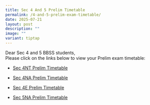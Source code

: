 ```yaml
---
title: Sec 4 And 5 Prelim Timetable
permalink: /4-and-5-prelim-exam-timetable/
date: 2025-07-21
layout: post
description: ""
image: ""
variant: tiptap
---
```

<p>Dear Sec 4 and 5 BBSS students,
<br>Please click on the links below to view your Prelim exam timetable:</p>
<ul data-tight="true" class="tight">
<li>
<p><a href="/files/Announcements/Exam/2025_Prelim_Exam_Timetable___S4NT.pdf" rel="noopener nofollow" target="_blank">Sec 4NT Prelim Timetable</a>
</p>
</li>
<li>
<p><a href="/files/Announcements/Exam/2025_Prelim_Exam_Timetable___S4NA.pdf" rel="noopener nofollow" target="_blank">Sec 4NA Prelim Timetable</a>
</p>
</li>
<li>
<p><a href="/files/Announcements/Exam/2025_Prelim_Exam_Timetable___4E_18_Jul.pdf" rel="noopener nofollow" target="_blank">Sec 4E Prelim Timetable</a>
</p>
</li>
<li>
<p><a href="/files/Announcements/Exam/2025_Prelim_Exam_Timetable___S5NA_18_Jul.pdf" rel="noopener nofollow" target="_blank">Sec 5NA Prelim Timetable</a>
</p>
</li>
</ul>
<p></p>